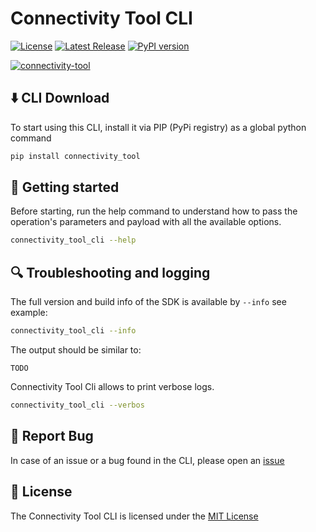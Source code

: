 # Connectivity Tool CLI

[![License](https://img.shields.io/github/license/haimkastner/connectivity-tool.svg?style=plastic)](https://github.com/haimkastner/connectivity-tool/blob/main/LICENSE) [![Latest Release](https://img.shields.io/github/v/main/haimkastner/connectivity-tool?style=plastic)](https://github.com/haimkastner/connectivity-tool/releases) [![PyPI version](https://img.shields.io/pypi/v/connectivity_tool.svg?style=plastic)](https://pypi.org/project/connectivity-tool/)


<!-- 
Coming soon :)

[![GitHub stars](https://img.shields.io/github/stars/haimkastner/connectivity-tool.svg?style=social&label=Star)](https://github.com/haimkastner/connectivity-tool/stargazers) -->

[![connectivity-tool](https://github.com/haimkastner/connectivity-tool/actions/workflows/build.yaml/badge.svg?branch=main)](https://github.com/haimkastner/connectivity-tool/actions/workflows/build.yaml)

## ⬇️ CLI Download

To start using this CLI, install it via PIP (PyPi registry) as a global python command
```bash 
pip install connectivity_tool
```

## 🚀 Getting started

Before starting, run the help command to understand how to pass the operation's parameters and payload with all the available options.
```bash
connectivity_tool_cli --help
```

## 🔍 Troubleshooting and logging

The full version and build info of the SDK is available by `--info` see example:
```bash
connectivity_tool_cli --info
```
The output should be similar to:
```text
TODO
```

Connectivity Tool Cli allows to print verbose logs.

```bash
connectivity_tool_cli --verbos
```

## 🐞 Report Bug

In case of an issue or a bug found in the CLI, please open an [issue](https://github.com/haimkastner/connectivity-tool/issues) 

## 📝 License
The Connectivity Tool CLI is licensed under the [MIT License](./LICENSE)
